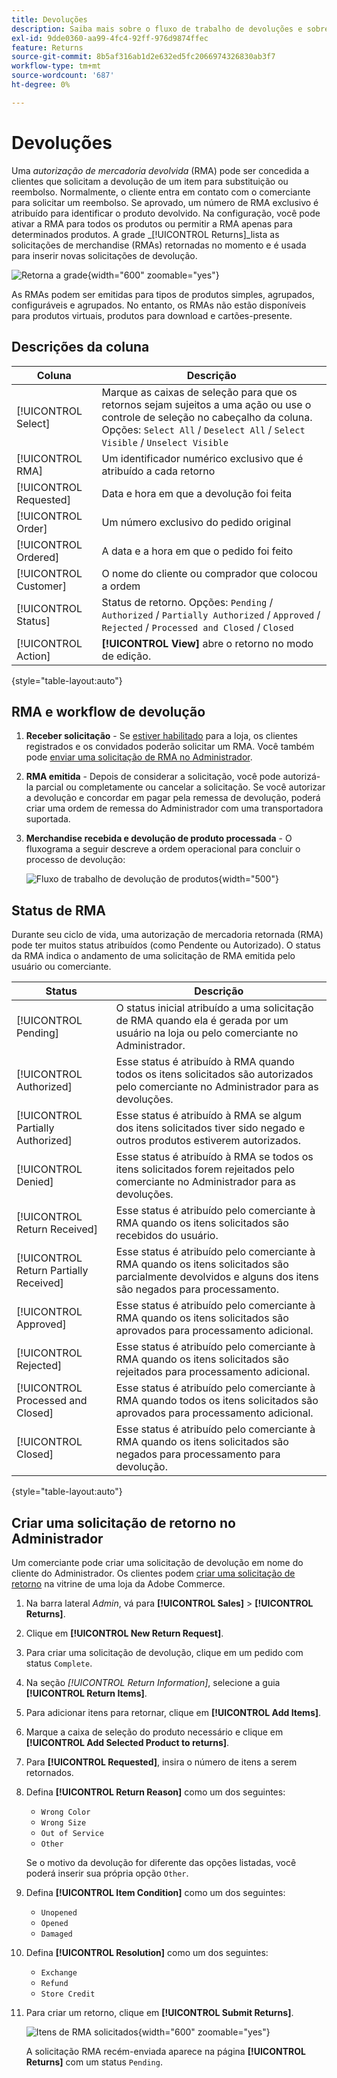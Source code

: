 ```yaml
---
title: Devoluções
description: Saiba mais sobre o fluxo de trabalho de devoluções e sobre como emitir uma autorização de mercadoria devolvida.
exl-id: 9dde0360-aa99-4fc4-92ff-976d9874ffec
feature: Returns
source-git-commit: 8b5af316ab1d2e632ed5fc2066974326830ab3f7
workflow-type: tm+mt
source-wordcount: '687'
ht-degree: 0%

---
```


# Devoluções

Uma _autorização de mercadoria devolvida_ (RMA) pode ser concedida a clientes que solicitam a devolução de um item para substituição ou reembolso. Normalmente, o cliente entra em contato com o comerciante para solicitar um reembolso. Se aprovado, um número de RMA exclusivo é atribuído para identificar o produto devolvido. Na configuração, você pode ativar a RMA para todos os produtos ou permitir a RMA apenas para determinados produtos. A grade _[!UICONTROL Returns]_lista as solicitações de merchandise (RMAs) retornadas no momento e é usada para inserir novas solicitações de devolução.

![Retorna a grade](./assets/return.png){width="600" zoomable="yes"}

As RMAs podem ser emitidas para tipos de produtos simples, agrupados, configuráveis e agrupados. No entanto, os RMAs não estão disponíveis para produtos virtuais, produtos para download e cartões-presente.

## Descrições da coluna

| Coluna | Descrição |
|--- |--- |
| [!UICONTROL Select] | Marque as caixas de seleção para que os retornos sejam sujeitos a uma ação ou use o controle de seleção no cabeçalho da coluna. Opções: `Select All` / `Deselect All` / `Select Visible` / `Unselect Visible` |
| [!UICONTROL RMA] | Um identificador numérico exclusivo que é atribuído a cada retorno |
| [!UICONTROL Requested] | Data e hora em que a devolução foi feita |
| [!UICONTROL Order] | Um número exclusivo do pedido original |
| [!UICONTROL Ordered] | A data e a hora em que o pedido foi feito |
| [!UICONTROL Customer] | O nome do cliente ou comprador que colocou a ordem |
| [!UICONTROL Status] | Status de retorno. Opções: `Pending` / `Authorized` / `Partially Authorized` / `Approved` / `Rejected` / `Processed and Closed` / `Closed` |
| [!UICONTROL Action] | **[!UICONTROL View]** abre o retorno no modo de edição. |

{style="table-layout:auto"}

## RMA e workflow de devolução

1. **Receber solicitação** - Se [estiver habilitado](rma-configure.md#enable-rmas-for-your-store) para a loja, os clientes registrados e os convidados poderão solicitar um RMA. Você também pode [enviar uma solicitação de RMA no Administrador](#create-a-return-request-in-the-admin).

2. **RMA emitida** - Depois de considerar a solicitação, você pode autorizá-la parcial ou completamente ou cancelar a solicitação. Se você autorizar a devolução e concordar em pagar pela remessa de devolução, poderá criar uma ordem de remessa do Administrador com uma transportadora suportada.

3. **Merchandise recebida e devolução de produto processada** - O fluxograma a seguir descreve a ordem operacional para concluir o processo de devolução:

   ![Fluxo de trabalho de devolução de produtos](./assets/workflow-customer-returns.png){width="500"}

## Status de RMA

Durante seu ciclo de vida, uma autorização de mercadoria retornada (RMA) pode ter muitos status atribuídos (como Pendente ou Autorizado). O status da RMA indica o andamento de uma solicitação de RMA emitida pelo usuário ou comerciante.

| Status | Descrição |
|--- |--- |
| [!UICONTROL Pending] | O status inicial atribuído a uma solicitação de RMA quando ela é gerada por um usuário na loja ou pelo comerciante no Administrador. |
| [!UICONTROL Authorized] | Esse status é atribuído à RMA quando todos os itens solicitados são autorizados pelo comerciante no Administrador para as devoluções. |
| [!UICONTROL Partially Authorized] | Esse status é atribuído à RMA se algum dos itens solicitados tiver sido negado e outros produtos estiverem autorizados. |
| [!UICONTROL Denied] | Esse status é atribuído à RMA se todos os itens solicitados forem rejeitados pelo comerciante no Administrador para as devoluções. |
| [!UICONTROL Return Received] | Esse status é atribuído pelo comerciante à RMA quando os itens solicitados são recebidos do usuário. |
| [!UICONTROL Return Partially Received] | Esse status é atribuído pelo comerciante à RMA quando os itens solicitados são parcialmente devolvidos e alguns dos itens são negados para processamento. |
| [!UICONTROL Approved] | Esse status é atribuído pelo comerciante à RMA quando os itens solicitados são aprovados para processamento adicional. |
| [!UICONTROL Rejected] | Esse status é atribuído pelo comerciante à RMA quando os itens solicitados são rejeitados para processamento adicional. |
| [!UICONTROL Processed and Closed] | Esse status é atribuído pelo comerciante à RMA quando todos os itens solicitados são aprovados para processamento adicional. |
| [!UICONTROL Closed] | Esse status é atribuído pelo comerciante à RMA quando os itens solicitados são negados para processamento para devolução. |

{style="table-layout:auto"}

## Criar uma solicitação de retorno no Administrador

Um comerciante pode criar uma solicitação de devolução em nome do cliente do Administrador. Os clientes podem [criar uma solicitação de retorno](rma-customer-experience.md) na vitrine de uma loja da Adobe Commerce.

1. Na barra lateral _Admin_, vá para **[!UICONTROL Sales]** > **[!UICONTROL Returns]**.

1. Clique em **[!UICONTROL New Return Request]**.

1. Para criar uma solicitação de devolução, clique em um pedido com status `Complete`.

1. Na seção _[!UICONTROL Return Information]_, selecione a guia **[!UICONTROL Return Items]**.

1. Para adicionar itens para retornar, clique em **[!UICONTROL Add Items]**.

1. Marque a caixa de seleção do produto necessário e clique em **[!UICONTROL Add Selected Product to returns]**.

1. Para **[!UICONTROL Requested]**, insira o número de itens a serem retornados.

1. Defina **[!UICONTROL Return Reason]** como um dos seguintes:

   - `Wrong Color`
   - `Wrong Size`
   - `Out of Service`
   - `Other`

   Se o motivo da devolução for diferente das opções listadas, você poderá inserir sua própria opção `Other`.

1. Defina **[!UICONTROL Item Condition]** como um dos seguintes:

   - `Unopened`
   - `Opened`
   - `Damaged`

1. Defina **[!UICONTROL Resolution]** como um dos seguintes:

   - `Exchange`
   - `Refund`
   - `Store Credit`

1. Para criar um retorno, clique em **[!UICONTROL Submit Returns]**.

   ![Itens de RMA solicitados](./assets/return-item-request.png){width="600" zoomable="yes"}

   A solicitação RMA recém-enviada aparece na página **[!UICONTROL Returns]** com um status `Pending`.
